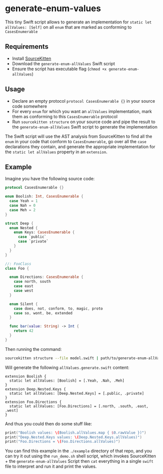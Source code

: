 # generate-enum-values

This tiny Swift script allows to generate an implementation for `static let allValues: [Self]` on all `enum` that are marked as conforming to `CasesEnumerable`

## Requirements

* Install [SourceKitten](https://github.com/jpsim/SourceKitten)
* Download the `generate-enum-allValues` Swift script
* Ensure the script has executable flag (`chmod +x generate-enum-allValues`)

## Usage

* Declare an empty protocol `protocol CasesEnumerable {}` in your source code somewhere
* For every `enum` for which you want an `allValues` implementation, mark them as conforming to this `CasesEnumerable` protocol
* Run `sourcekitten structure` on your source code and pipe the result to the `generate-enum-allValues` Swift script to generate the implementation

The Swift script will use the AST analysis from SourceKitten to find all the `enum` in your code that conform to `CasesEnumerable`, go over all the `case` declarations they contain, and generate the appropriate implementation for the `static let allValues` property in an `extension`.

## Example

Imagine you have the following source code:

```swift
protocol CasesEnumerable {}

enum Boolish: Int, CasesEnumerable {
  case Yeah = 1
  case Nah = 0
  case Meh = 2
}

struct Deep {
  enum Nested {
    enum Keys: CasesEnumerable {
      case `public`
      case `private`
    }
  }
}

//: FooClass
class Foo {

  enum Directions: CasesEnumerable {
    case north, south
    case east
    case west
  }

  enum Silent {
    case does, not, conform, to, magic, proto
    case so, wont, be, extended
  }

  func bar(value: String) -> Int {
    return 42
  }
}
```

Then running the command:

```sh
sourcekitten structure --file model.swift | path/to/generate-enum-allValues >allValues.generated.swift
```

Will generate the following `allValues.generate.swift` content:

```
extension Boolish {
  static let allValues: [Boolish] = [.Yeah, .Nah, .Meh]
}
extension Deep.Nested.Keys {
  static let allValues: [Deep.Nested.Keys] = [.public, .private]
}
extension Foo.Directions {
  static let allValues: [Foo.Directions] = [.north, .south, .east, .west]
}
```

And thus you could then do some stuff like:

```swift
print("Boolish values: \(Boolish.allValues.map { $0.rawValue })")
print("Deep.Nested.Keys values: \(Deep.Nested.Keys.allValues)")
print("Foo.Directions = \(Foo.Directions.allValues)")
```

You can find this example in the `./example` directory of that repo, and you can try it out using the `run_demo.sh` shell script, which invokes SourceKitten + the `generate-enum-allValues` Script then `cat` everything in a single `swift` file to interpret and run it and print the values.
